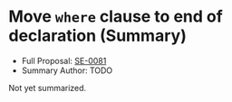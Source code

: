 # Move `where` clause to end of declaration (Summary)

* Full Proposal: [SE-0081](https://github.com/apple/swift-evolution/blob/main/proposals/0081-move-where-expression.md)
* Summary Author: TODO

Not yet summarized.
